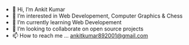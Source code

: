 - 👋 Hi, I’m Ankit Kumar
- 👀 I’m interested in Web Developement, Computer Graphics & Chess
- 🌱 I’m currently learning Web Developement
- 💞️ I’m looking to collaborate on open source projects
- 📫 How to reach me ... ankitkumar892001@gmail.com

<!---
ankitkumar892001/ankitkumar892001 is a ✨ special ✨ repository because its `README.md` (this file) appears on your GitHub profile.
You can click the Preview link to take a look at your changes.
--->
